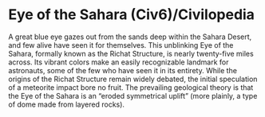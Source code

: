 # Eye of the Sahara (Civ6)/Civilopedia

A great blue eye gazes out from the sands deep within the Sahara Desert, and few alive have seen it for themselves. This unblinking Eye of the Sahara, formally known as the Richat Structure, is nearly twenty-five miles across. Its vibrant colors make an easily recognizable landmark for astronauts, some of the few who have seen it in its entirety.
While the origins of the Richat Structure remain widely debated, the initial speculation of a meteorite impact bore no fruit. The prevailing geological theory is that the Eye of the Sahara is an “eroded symmetrical uplift” (more plainly, a type of dome made from layered rocks).